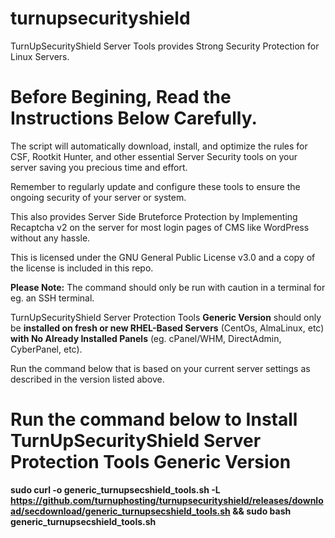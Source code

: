 # turnupsecurityshield
TurnUpSecurityShield Server Tools provides Strong Security Protection for Linux Servers.

# Before Begining, Read the Instructions Below Carefully.
The script will automatically download, install, and optimize the rules for CSF, Rootkit Hunter, and other essential Server Security tools on your server saving you precious time and effort.

Remember to regularly update and configure these tools to ensure the ongoing security of your server or system.

This also provides Server Side Bruteforce Protection by Implementing Recaptcha v2 on the server for most login pages of CMS like WordPress without any hassle.

This is licensed under the GNU General Public License v3.0 and a copy of the license is included in this repo.

**Please Note:**
The command should only be run with caution in a terminal for eg. an SSH terminal. 

TurnUpSecurityShield Server Protection Tools **Generic Version** should only be **installed on fresh or new RHEL-Based Servers** (CentOs, AlmaLinux, etc) **with No Already Installed Panels** (eg. cPanel/WHM, DirectAdmin, CyberPanel, etc).

Run the command below that is based on your current server settings as described in the version listed above.

# Run the command below to Install TurnUpSecurityShield Server Protection Tools Generic Version

**sudo curl -o generic_turnupsecshield_tools.sh -L https://github.com/turnuphosting/turnupsecurityshield/releases/download/secdownload/generic_turnupsecshield_tools.sh && sudo bash generic_turnupsecshield_tools.sh**
